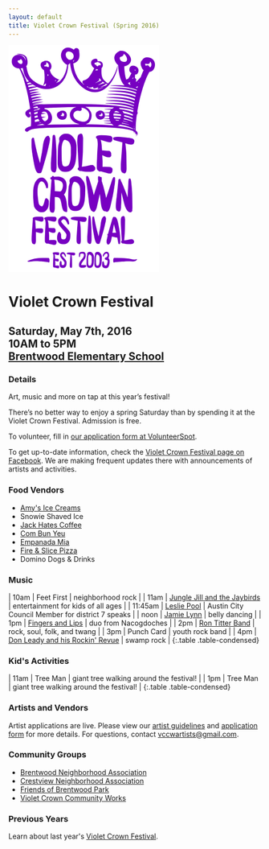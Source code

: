 ```yaml
---
layout: default
title: Violet Crown Festival (Spring 2016)
---
```

<div class="container">
	<div class="row">
		<div class="col-md-2"><img src="img/VCF_Logo_2014_sm.png" class="img-responsive"></div>
		<div class="col-md-6">
			<h1>Violet Crown Festival</h1>
			<h2>
				Saturday, May 7th, 2016 <br>
				10AM to 5PM <br>
				<a href="https://goo.gl/maps/xov1S">Brentwood Elementary School</a>
			</h2>
		</div>
	</div>
</div>

### Details

Art, music and more on tap at this year’s festival!

There’s no better way to enjoy a spring Saturday than by spending it at the
Violet Crown Festival. Admission is free.

To volunteer, fill in [our application form at VolunteerSpot](http://vols.pt/Gw3EWC).

To get up-to-date information, check the [Violet Crown Festival page on Facebook](https://www.facebook.com/VioletCrownFestival).
We are making frequent updates there with announcements of artists and activities.

### Food Vendors

* [Amy's Ice Creams](http://www.amysicecreams.com/)
* Snowie Shaved Ice
* [Jack Hates Coffee](https://www.facebook.com/Jack-Hates-Coffee-133957846684052/)
* [Com Bun Yeu](http://www.combunyeu.com/)
* [Empanada Mia](https://www.facebook.com/empanada.mia.austin/)
* [Fire & Slice Pizza](http://www.fireandsliceaustin.com/)
* Domino Dogs & Drinks 

### Music

| 10am | Feet First | neighborhood rock |
| 11am | [Jungle Jill and the Jaybirds](http://www.myspace.com/junglejilljaybirds) | entertainment for kids of all ages |
| 11:45am | [Leslie Pool](http://www.austintexas.gov/department/district-7) | Austin City Council Member for district 7 speaks |
| noon | [Jamie Lynn](http://www.jamielynnbellydance.com/) | belly dancing |
|  1pm | [Fingers and Lips](https://www.facebook.com/Fingers-and-Lips-137054729681977) | duo from Nacogdoches |
|  2pm | [Ron Titter Band](https://www.facebook.com/RonTitterBand/) | rock, soul, folk, and twang |
|  3pm | Punch Card | youth rock band |
|  4pm | [Don Leady and his Rockin' Revue](http://www.donleady.com/) | swamp rock |
{:.table .table-condensed}

### Kid's Activities

| 11am | Tree Man | giant tree walking around the festival! |
|  1pm | Tree Man | giant tree walking around the festival! |
{:.table .table-condensed}

### Artists and Vendors

Artist applications are live.  Please view our
<a href="/docs/2016_VCF_Vendor_Guidelines.pdf">artist guidelines</a> and
<a href="/vcf_apply.html">application form</a> for more details.
For questions, contact vccwartists@gmail.com.

### Community Groups

* [Brentwood Neighborhood Association](brentwoodaustin.blogspot.com)
* [Crestview Neighborhood Association](http://www.crestviewna.org/)
* [Friends of Brentwood Park](http://friendsofbrentwoodpark.org/)
* [Violet Crown Community Works](http://violetcrowncommunity.com/about/)

### Previous Years

Learn about last year's [Violet Crown Festival](vcf_2015.html).
